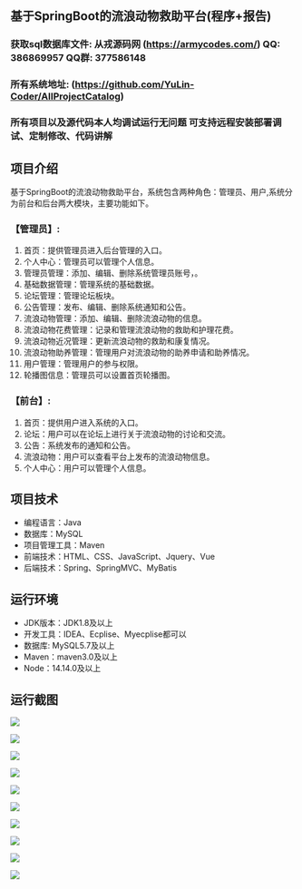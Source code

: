 ## 基于SpringBoot的流浪动物救助平台(程序+报告)

###  获取sql数据库文件: 从戎源码网 (https://armycodes.com/) QQ: 386869957 QQ群: 377586148
###  所有系统地址: (https://github.com/YuLin-Coder/AllProjectCatalog) 
###  所有项目以及源代码本人均调试运行无问题 可支持远程安装部署调试、定制修改、代码讲解

## 项目介绍
基于SpringBoot的流浪动物救助平台，系统包含两种角色：管理员、用户,系统分为前台和后台两大模块，主要功能如下。

### 【管理员】:
1. 首页：提供管理员进入后台管理的入口。
2. 个人中心：管理员可以管理个人信息。
3. 管理员管理：添加、编辑、删除系统管理员账号，。
4. 基础数据管理：管理系统的基础数据。
5. 论坛管理：管理论坛板块。
6. 公告管理：发布、编辑、删除系统通知和公告。
7. 流浪动物管理：添加、编辑、删除流浪动物的信息。
8. 流浪动物花费管理：记录和管理流浪动物的救助和护理花费。
9. 流浪动物近况管理：更新流浪动物的救助和康复情况。
10. 流浪动物助养管理：管理用户对流浪动物的助养申请和助养情况。
11. 用户管理：管理用户的参与权限。
12. 轮播图信息：管理员可以设置首页轮播图。

### 【前台】:
1. 首页：提供用户进入系统的入口。
2. 论坛：用户可以在论坛上进行关于流浪动物的讨论和交流。
3. 公告：系统发布的通知和公告。
4. 流浪动物：用户可以查看平台上发布的流浪动物信息。
5. 个人中心：用户可以管理个人信息。

## 项目技术
- 编程语言：Java
- 数据库：MySQL
- 项目管理工具：Maven
- 前端技术：HTML、CSS、JavaScript、Jquery、Vue
- 后端技术：Spring、SpringMVC、MyBatis

## 运行环境
- JDK版本：JDK1.8及以上
- 开发工具：IDEA、Ecplise、Myecplise都可以
- 数据库: MySQL5.7及以上
- Maven：maven3.0及以上
- Node：14.14.0及以上

## 运行截图
![](screenshot/1.png)

![](screenshot/2.png)

![](screenshot/3.png)

![](screenshot/4.png)

![](screenshot/5.png)

![](screenshot/6.png)

![](screenshot/7.png)

![](screenshot/8.png)

![](screenshot/9.png)

![](screenshot/10.png)